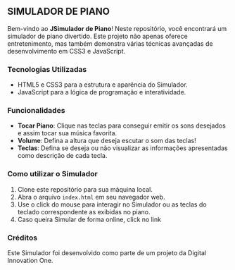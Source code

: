 ## SIMULADOR DE PIANO

Bem-vindo ao **JSimulador de Piano**! Neste repositório, você encontrará um simulador de piano divertido. Este projeto não apenas oferece entretenimento, mas também demonstra várias técnicas avançadas de desenvolvimento em CSS3 e JavaScript.

### Tecnologias Utilizadas

- HTML5 e CSS3 para a estrutura e aparência do Simulador.
- JavaScript para a lógica de programação e interatividade.

### Funcionalidades

- **Tocar Piano**: Clique nas teclas para conseguir emitir os sons desejados e assim tocar sua música favorita.
- **Volume**: Defina a altura que deseja escutar o som das teclas!
- **Teclas**: Defina se deseja ou não visualizar as informações apresentadas como descrição de cada tecla.

### Como utilizar o Simulador

1. Clone este repositório para sua máquina local.
2. Abra o arquivo `index.html` em seu navegador web.
3. Use o click do mouse para interagir no Simulador ou as teclas do teclado correspondente as exibidas no piano.
4. Caso queira Simular de forma online, click no link 


### Créditos

Este Simulador foi desenvolvido como parte de um projeto da Digital Innovation One.

